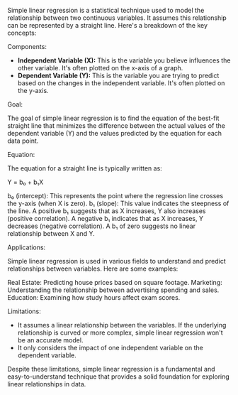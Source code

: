 Simple linear regression is a statistical technique used to model the relationship between two continuous variables. It assumes this relationship can be represented by a straight line. Here's a breakdown of the key concepts:

Components:

* **Independent Variable (X):** This is the variable you believe influences the other variable. It's often plotted on the x-axis of a graph.
* **Dependent Variable (Y):** This is the variable you are trying to predict based on the changes in the independent variable. It's often plotted on the y-axis.

Goal:

The goal of simple linear regression is to find the equation of the best-fit straight line that minimizes the difference between the actual values of the dependent variable (Y) and the values predicted by the equation for each data point.

Equation:

The equation for a straight line is typically written as:

Y = b₀ + b₁X

b₀ (intercept): This represents the point where the regression line crosses the y-axis (when X is zero).
b₁ (slope): This value indicates the steepness of the line. 
A positive b₁ suggests that as X increases, Y also increases (positive correlation).
A negative b₁ indicates that as X increases, Y decreases (negative correlation).
A b₁ of zero suggests no linear relationship between X and Y.

Applications:

Simple linear regression is used in various fields to understand and predict relationships between variables. Here are some examples:

Real Estate: Predicting house prices based on square footage.
Marketing: Understanding the relationship between advertising spending and sales.
Education: Examining how study hours affect exam scores.

Limitations:

* It assumes a linear relationship between the variables. If the underlying relationship is curved or more complex, simple linear regression won't be an accurate model.
* It only considers the impact of one independent variable on the dependent variable.

Despite these limitations, simple linear regression is a fundamental and easy-to-understand technique that provides a solid foundation for exploring linear relationships in data.


